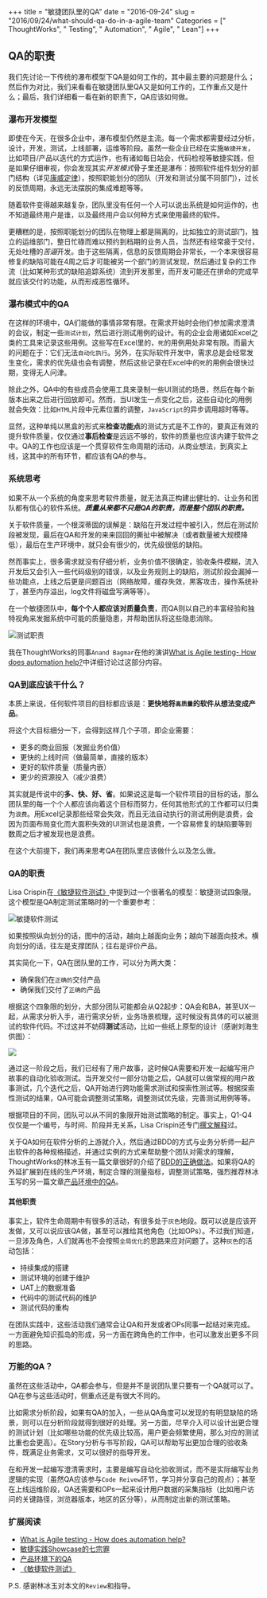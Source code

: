 +++
title = "敏捷团队里的QA"
date = "2016-09-24"
slug = "2016/09/24/what-should-qa-do-in-a-agile-team"
Categories = [" ThoughtWorks", " Testing", " Automation", " Agile", " Lean"]
+++

## QA的职责

我们先讨论一下传统的瀑布模型下QA是如何工作的，其中最主要的问题是什么；然后作为对比，我们来看看在敏捷团队里QA又是如何工作的，工作重点又是什么；最后，我们详细看一看在新的职责下，QA应该如何做。

### 瀑布开发模型

即使在今天，在很多企业中，瀑布模型仍然是主流。每一个需求都需要经过分析，设计，开发，测试，上线部署，运维等阶段。虽然一些企业已经在实施`敏捷开发`，比如项目/产品以迭代的方式运作，也有诸如每日站会，代码检视等敏捷实践，但是如果仔细审视，你会发现其实*开发模式*骨子里还是瀑布：按照软件组件划分的部门结构（详见[康威定律](https://en.wikipedia.org/wiki/Conway%27s_law)），按照职能划分的团队（开发和测试分属不同部门），过长的反馈周期，永远无法摆脱的集成难题等等。

随着软件变得越来越复杂，团队里没有任何一个人可以说出系统是如何运作的，也不知道最终用户是谁，以及最终用户会以何种方式来使用最终的软件。

更糟糕的是，按照职能划分的团队在物理上都是隔离的，比如独立的测试部门，独立的运维部门，整日忙碌而难以预约到档期的业务人员，当然还有经常疲于交付，无处吐槽的*苦逼*开发。由于这些隔离，信息的反馈周期会非常长，一个本来很容易修复的缺陷可能在4周之后才可能被另一个部门的测试发现，然后通过复杂的工作流（比如某种形式的缺陷追踪系统）流到开发那里，而开发可能还在拼命的完成早就应该交付的功能，从而形成恶性循环。

### 瀑布模式中的QA

在这样的环境中，QA们能做的事情非常有限。在需求开始时会他们参加需求澄清的会议，制定一些`测试计划`，然后进行测试用例的设计。有的企业会用诸如Excel之类的工具来记录这些用例。这些写在Excel里的，`死`的用例用处非常有限。而最大的问题在于：它们无法`自动化执行`。另外，在实际软件开发中，需求总是会经常发生变化，需求的优先级也会有调整，然后这些记录在Excel中的`死`的用例会很快过期，变得无人问津。

除此之外，QA中的有些成员会使用工具来录制一些UI测试的场景，然后在每个新版本出来之后进行回放即可。然而，当UI发生一点变化之后，这些自动化的用例就会失效：比如`HTML`片段中元素位置的调整，`JavaScript`的异步调用超时等等。

显然，这种单纯以黑盒的形式来**检查功能点**的测试方式是不工作的，要真正有效的提升软件质量，仅仅通过**事后检查**是远远不够的，软件的质量也应该内建于软件之中。QA的工作也应该是一个贯穿软件生命周期的活动，从商业想法，到真实上线，这其中的所有环节，都应该有QA的参与。

### 系统思考

如果不从一个系统的角度来思考软件质量，就无法真正构建出健壮的、让业务和团队都有信心的软件系统。***质量从来都不只是QA的职责，而是整个团队的职责。***

关于软件质量，一个根深蒂固的误解是：缺陷在开发过程中被引入，然后在测试阶段被发现，最后在QA和开发的来来回回的撕扯中被解决（或者数量被大规模降低），最后在生产环境中，就只会有很少的，优先级很低的缺陷。

然而事实上，很多需求就没有仔细分析，业务价值不很确定，验收条件模糊，流入开发后又会引入一些代码级别的错误，以及业务规则上的缺陷，测试阶段会漏掉一些功能点，上线之后更是问题百出（网络故障，缓存失效，黑客攻击，操作系统补丁，甚至内存溢出，log文件将磁盘写满等等）。

在一个敏捷团队中，**每个个人都应该对质量负责**，而QA则以自己的丰富经验和独特视角来发掘系统中可能的质量隐患，并帮助团队将这些隐患消除。

![测试职责](/images/2016/09/circle-resized.png)

我在ThoughtWorks的同事`Anand Bagmar`在他的演讲[What is Agile testing- How does automation help?](http://www.slideshare.net/abagmar/what-is-agile-testing-how-does-automation-help)中详细讨论过这部分内容。

### QA到底应该干什么？

本质上来说，任何软件项目的目标都应该是：**更快地将`高质量`的软件从想法变成产品**。

将这个大目标细分一下，会得到这样几个子项，即企业需要：

-  更多的商业回报（发掘业务价值）
-  更快的上线时间（做最简单，直接的版本）
-  更好的软件质量（质量内嵌）
-  更少的资源投入（减少浪费）

其实就是传说中的**多、快、好、省**。如果说这是每一个软件项目的目标的话，那么团队里的每一个个人都应该向着这个目标而努力，任何其他形式的工作都可以归类为`浪费`。用Excel记录那些经常会失效，而且无法自动执行的测试用例是浪费，会因为页面布局变化而大面积失效的UI测试也是浪费，一个容易修复的缺陷要等到数周之后才被发现也是浪费。

在这个大前提下，我们再来思考QA在团队里应该做什么以及怎么做。

### QA的职责

Lisa Crispin在[《敏捷软件测试》](https://book.douban.com/subject/5338399/)中提到过一个很著名的模型：敏捷测试四象限。这个模型是QA制定测试策略时的一个重要参考：

![敏捷软件测试](/images/2016/09/agile-testing-quadrants.png)

如果按照纵向划分的话，图中的活动，越向上越面向业务；越向下越面向技术。横向划分的话，往左是支撑团队；往右是评价产品。

其实简化一下，QA在团队里的工作，可以分为两大类：

-  确保我们在`正确的`交付产品
-  确保我们交付了`正确的`产品

根据这个四象限的划分，大部分团队可能都会从Q2起步：QA会和BA，甚至UX一起，从需求分析入手，进行需求分析，业务场景梳理，这时候没有具体的可以被测试的软件代码。不过这并不妨碍**测试**活动，比如一些纸上原型的设计（感谢刘海生供图）：

![](/images/2016/09/prototype-resized.png)

通过这一阶段之后，我们已经有了用户故事，这时候QA需要和开发一起编写用户故事的自动化验收测试。当开发交付一部分功能之后，QA就可以做常规的用户故事测试，几个迭代之后，QA开始进行跨功能需求测试和探索性测试等。根据探索性测试的结果，QA可能会调整测试策略，调整测试优先级，完善测试用例等等。

根据项目的不同，团队可以从不同的象限开始测试策略的制定。事实上，Q1-Q4仅仅是一个编号，与时间、阶段并无关系，Lisa Crispin还专门[撰文解释](http://lisacrispin.com/2011/11/08/using-the-agile-testing-quadrants/)过。

关于QA如何在软件分析的上游就介入，然后通过BDD的方式与业务分析师一起产出软件的各种规格描述，并通过实例的方式来帮助整个团队对需求的理解，ThoughtWorks的林冰玉有一篇文章很好的介绍了[BDD的正确做法](http://insights.thoughtworkers.org/when-we-talk-about-bdd/)。如果将QA的外延扩展到在线的生产环境，制定合理的测量指标，调整测试策略，强烈推荐林冰玉写的另一篇文章[产品环境中的QA](http://www.jianshu.com/p/20b454a88bdb)。

#### 其他职责

事实上，软件生命周期中有很多的活动，有很多处于`灰色`地段。既可以说是应该开发做，又可以说应该QA做，甚至可以推给其他角色（比如OPs）。不过我们知道，一旦涉及角色，人们就再也不会按照`全局优化`的思路来应对问题了。这种`灰色`的活动包括：

-  持续集成的搭建
-  测试环境的创建于维护
-  UAT上的数据准备
-  代码中的测试代码的维护
-  测试代码的重构

在团队实践中，这些活动我们通常会让QA和开发或者OPs同事一起结对来完成。一方面避免知识孤岛的形成，另一方面在跨角色的工作中，也可以激发出更多不同的思路。

### 万能的QA？

虽然在这些活动中，QA都会参与，但是并不是说团队里只要有一个QA就可以了。QA在参与这些活动时，侧重点还是有很大不同的。

比如需求分析阶段，如果有QA的加入，一些从QA角度可以发现的有明显缺陷的场景，则可以在分析阶段就得到很好的处理。另一方面，尽早介入可以设计出更合理的测试计划（比如哪些功能的优先级比较高，用户更会频繁使用，那么对应的测试比重也会更高）。在Story分析与书写阶段，QA可以帮助写出更加合理的验收条件，既满足业务需求，又可以很好的指导开发。

在和开发一起编写澄清需求时，主要是编写自动化验收测试，而不是实际编写业务逻辑的实现（虽然QA应该参与`Code Reivew`环节，学习并分享自己的观点）；甚至在上线运维阶段，QA还需要和OPs一起来设计用户数据的采集指标（比如用户访问的关键路径，浏览器版本，地区的区分等），从而制定出新的测试策略。

### 扩展阅读

-  [What is Agile testing - How does automation help?](http://www.slideshare.net/abagmar/what-is-agile-testing-how-does-automation-help)
-  [敏捷实践Showcase的七宗罪](http://insights.thoughtworkers.org/agile-showcase-se7en/)
-  [产品环境下的QA](http://www.jianshu.com/p/20b454a88bdb)
-  [《敏捷软件测试》](https://book.douban.com/subject/5338399/)

P.S. 感谢林冰玉对本文的`Review`和指导。

